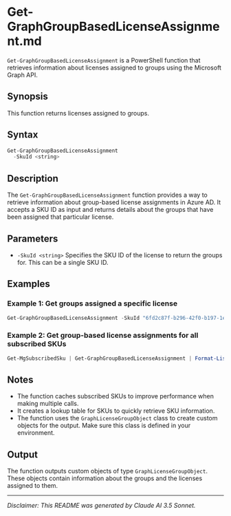 # Get-GraphGroupBasedLicenseAssignment.md

`Get-GraphGroupBasedLicenseAssignment` is a PowerShell function that retrieves information about licenses assigned to groups using the Microsoft Graph API.

## Synopsis

This function returns licenses assigned to groups.

## Syntax

```powershell
Get-GraphGroupBasedLicenseAssignment
  -SkuId <string>
```

## Description

The `Get-GraphGroupBasedLicenseAssignment` function provides a way to retrieve information about group-based license assignments in Azure AD. It accepts a SKU ID as input and returns details about the groups that have been assigned that particular license.

## Parameters

- `-SkuId <string>`
  Specifies the SKU ID of the license to return the groups for. This can be a single SKU ID.

## Examples

### Example 1: Get groups assigned a specific license
```powershell
Get-GraphGroupBasedLicenseAssignment -SkuId "6fd2c87f-b296-42f0-b197-1e91e994b900"
```

### Example 2: Get group-based license assignments for all subscribed SKUs
```powershell
Get-MgSubscribedSku | Get-GraphGroupBasedLicenseAssignment | Format-List
```

## Notes

- The function caches subscribed SKUs to improve performance when making multiple calls.
- It creates a lookup table for SKUs to quickly retrieve SKU information.
- The function uses the `GraphLicenseGroupObject` class to create custom objects for the output. Make sure this class is defined in your environment.

## Output

The function outputs custom objects of type `GraphLicenseGroupObject`. These objects contain information about the groups and the licenses assigned to them.

---

*Disclaimer: This README was generated by Claude AI 3.5 Sonnet.*
